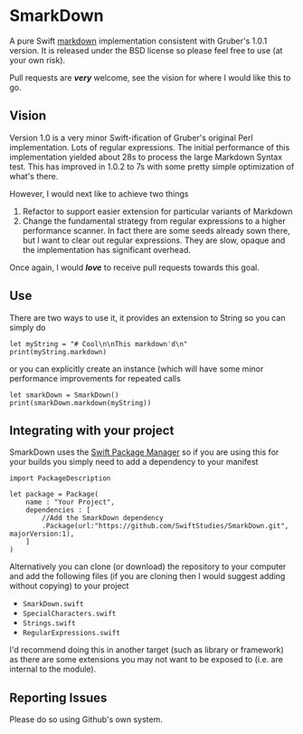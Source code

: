# SmarkDown

A pure Swift [markdown](http://daringfireball.net/projects/markdown/) implementation consistent with Gruber's 1.0.1  version. It is released under the BSD license so please feel free to use (at your own risk). 

Pull requests are ***very*** welcome, see the vision for where I would like this to go. 

## Vision

Version 1.0 is a very minor Swift-ification of Gruber's original Perl implementation. Lots of regular expressions. The initial performance of this implementation yielded about 28s to process the large Markdown Syntax test. This has improved in 1.0.2 to 7s with some pretty simple optimization of what's there. 

However, I would next like to achieve two things

 1. Refactor to support easier extension for particular variants of Markdown
 2. Change the fundamental strategy from regular expressions to a higher performance scanner. In fact there are some seeds already sown there, but I want to clear out regular expressions. They are slow, opaque and the implementation has significant overhead. 

Once again, I would ***love*** to receive pull requests towards this goal. 

## Use
There are two ways to use it, it provides an extension to String so you can simply do

    let myString = "# Cool\n\nThis markdown'd\n"
    print(myString.markdown)

or you can explicitly create an instance (which will have some minor performance improvements for repeated calls

    let smarkDown = SmarkDown()
    print(smarkDown.markdown(myString))

## Integrating with your project
SmarkDown uses the [Swift Package Manager](https://swift.org/package-manager/) so if you are using this for your builds you simply need to add a dependency to your manifest

	import PackageDescription
	
	let package = Package(
		name : "Your Project",
		dependencies : [
			//Add the SmarkDown dependency
			.Package(url:"https://github.com/SwiftStudies/SmarkDown.git", majorVersion:1),
		]
	)

Alternatively you can clone (or download) the repository to your computer and add the following files (if you are cloning then I would suggest adding without copying) to your project

 * `SmarkDown.swift`
 * `SpecialCharacters.swift`
 * `Strings.swift`
 * `RegularExpressions.swift`
 
I'd recommend doing this in another target (such as library or framework) as there are some extensions you may not want to be exposed to (i.e. are internal to the module). 

## Reporting Issues

Please do so using Github's own system. 
